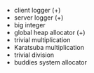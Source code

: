 - client logger (+)
- server logger (+)
- big integer
- global heap allocator (+)
- trivial multiplication
- Karatsuba multiplication
- trivial division
- buddies system allocator